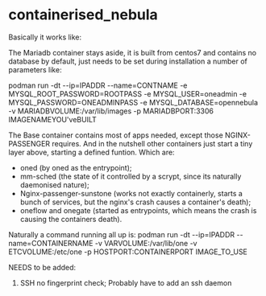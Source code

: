 # containerised_nebula

Basically it works like:

The Mariadb container stays aside, it is built from centos7 and contains no database by default, just needs to be set during installation a number of parameters like:

podman run -dt --ip=IPADDR --name=CONTNAME -e MYSQL_ROOT_PASSWORD=ROOTPASS -e MYSQL_USER=oneadmin -e MYSQL_PASSWORD=ONEADMINPASS -e MYSQL_DATABASE=opennebula  -v MARIADBVOLUME:/var/lib/images -p MARIADBPORT:3306 IMAGENAMEYOU'veBUILT

The Base container contains most of apps needed, except those NGINX-PASSENGER requires. And in the nutshell other containers just start a tiny layer above, starting a defined funtion. Which are:
  - oned (by oned as the entrypoint);
  - mm-sched (the state of it controlled by a scrypt, since its naturally daemonised nature);
  - Nginx-passenger-sunstone (works not exactly containerly, starts a bunch of services, but the nginx's crash causes a container's death);
  - oneflow and onegate (started as entrypoints, which means the crash is causing the containers death).

Naturally a command running all up is:
podman run -dt --ip=IPADDR --name=CONTAINERNAME -v VARVOLUME:/var/lib/one -v ETCVOLUME:/etc/one -p HOSTPORT:CONTAINERPORT  IMAGE_TO_USE 

NEEDS to be added:
1) SSH no fingerprint check; Probably have to add an ssh daemon

